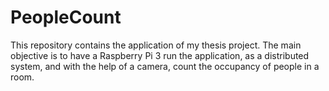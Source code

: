 # PeopleCount
This repository contains the application of my thesis project. The main objective is to have a Raspberry Pi 3 run the application, as a distributed system, and with the help of a camera, count the occupancy of people in a room.
